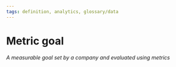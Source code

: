 ```yaml
---
tags: definition, analytics, glossary/data
---
```

#  Metric goal
*A measurable goal set by a company and evaluated using metrics*